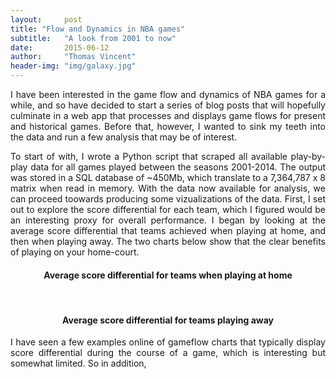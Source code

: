 ```yaml
---
layout:     post
title: "Flow and Dynamics in NBA games"
subtitle:   "A look from 2001 to now"
date:       2015-06-12
author:     "Thomas Vincent"
header-img: "img/galaxy.jpg"
---
```


<style type="text/css">
/*body{font-family: Arial, sans-serif;font-size:10px;}*/
  .axis path,.axis line {
    fill: none;
    stroke:#b6b6b6;
    shape-rendering: crispEdges;
  }
  /*.tick line{fill:none;stroke:none;}*/
  .tick text{
    fill:#999;
    font-size:14px;
  }

  g.journal.active{
    cursor:pointer;
  }

  text.label{
    font-size:12px;
    font-weight:bold;
    cursor:pointer;
  }

  text.value{
    font-size:12px;
    font-weight:bold;
  }
</style>


<p align="justify">
I have been interested in the game flow and dynamics of NBA games for a while, and so have decided to start a series of blog posts that will hopefully culminate in a web app that processes and displays game flows for present and historical games. Before that, however, I wanted to sink my teeth into the data and run a few analysis that may be of interest.
</p>

<p align="justify">
To start of with, I wrote a Python script that scraped all available play-by-play data for all games played between the seasons 2001-2014. The output was stored in a SQL database of ~450Mb, which translate to a 7,364,787 x 8 matrix when read in memory. With the data now available for analysis, we can proceed toowards producing some vizualizations of the data. First, I set out to explore the score differential for each team, which I figured would be an interesting proxy for overall performance. I began by looking at the average score differential that teams achieved when playing at home, and then when playing away. The two charts below show that the clear benefits of playing on your home-court.
</p>

<center>
  <h4> Average score differential for teams when playing at home</h4>
  <div id="home_performance_diff" style="text-align:left"> </div>
</center>

<br>

<center>
  <h4> Average score differential for teams playing away</h4>
  <div id="away_performance_diff" style="text-align:left"> </div>
</center>

<p align="justify">
I have seen a few examples online of gameflow charts that typically display score differential during the course of a game, which is interesting but somewhat limited. So in addition, 

</p>



<script src="http://d3js.org/d3.v3.min.js"></script>

<script>

var data = {
     "Atlanta": [
     {
     "2001": -0.26564,
    "2002": -0.63928,
    "2003": 0.94595,
    "2004": 1.2014,
    "2005": -3.4304,
    "2006": -0.77673,
    "2007": 0.46483,
    "2008": 1.5843,
    "2009": 1.4461,
    "2010": 4.9457,
    "2011": -0.82805,
    "2012": 2.8803,
    "2013": 0.7723,
    "2014": 0.4438 
    } 
    ],
    "Boston": [
     {
     "2001": 0.18049,
    "2002":  2.344,
    "2003": 1.8546,
    "2004":  1.161,
    "2005": 1.6127,
    "2006": 0.54516,
    "2007": -0.95298,
    "2008": 8.3661,
    "2009": 5.4739,
    "2010": 3.2664,
    "2011": 4.6449,
    "2012": 4.6785,
    "2013": 3.3728,
    "2014": 0.32041 
    } 
    ],
    "Brooklyn": [
     {
     "2001":      0,
    "2002":      0,
    "2003":      0,
    "2004":      0,
    "2005":      0,
    "2006":      0,
    "2007":      0,
    "2008":      0,
    "2009":      0,
    "2010":      0,
    "2011":      0,
    "2012":      0,
    "2013": 3.1962,
    "2014":  3.101 
    } 
    ],
    "Charlotte": [
     {
     "2001": 2.0742,
    "2002": 1.2219,
    "2003":      0,
    "2004":      0,
    "2005": -1.2372,
    "2006": -1.8558,
    "2007": 0.28925,
    "2008": -0.41828,
    "2009": 0.75044,
    "2010": 3.1491,
    "2011": 1.0351,
    "2012": -6.4556,
    "2013": -2.901,
    "2014": 2.7033 
    } 
    ],
    "Chicago": [
     {
     "2001": -2.2721,
    "2002": -3.8983,
    "2003": 0.57644,
    "2004": -1.3278,
    "2005": 2.7702,
    "2006": 1.0145,
    "2007": 6.5983,
    "2008": 1.3453,
    "2009": 0.50177,
    "2010": 0.30935,
    "2011": 4.5846,
    "2012": 3.9405,
    "2013": 0.62501,
    "2014": 2.9539 
    } 
    ],
    "Cleveland": [
     {
     "2001": -0.20432,
    "2002": -0.94846,
    "2003": -3.2661,
    "2004": 0.72241,
    "2005": 3.9086,
    "2006": 3.7839,
    "2007": 4.3962,
    "2008": 1.1813,
    "2009": 8.9303,
    "2010":  5.306,
    "2011": -3.6485,
    "2012": -5.2364,
    "2013": -1.5885,
    "2014": 0.46758 
    } 
    ],
    "Dallas": [
     {
     "2001": 3.4838,
    "2002": 3.0447,
    "2003": 6.6566,
    "2004": 5.0374,
    "2005": 4.1149,
    "2006":  5.639,
    "2007": 6.3717,
    "2008": 5.6607,
    "2009": 3.5123,
    "2010": 1.3395,
    "2011": 3.8508,
    "2012": 2.7928,
    "2013": 0.9314,
    "2014": 2.5114 
    } 
    ],
    "Denver": [
     {
     "2001": 2.3021,
    "2002": -1.5465,
    "2003": -2.4471,
    "2004": 3.5163,
    "2005": 3.7967,
    "2006": 2.3859,
    "2007":  3.587,
    "2008": 5.9001,
    "2009": 4.3735,
    "2010": 4.2932,
    "2011": 5.4632,
    "2012": 2.5523,
    "2013": 5.2038,
    "2014": 0.5662 
    } 
    ],
    "Detroit": [
     {
     "2001": 0.46706,
    "2002":  1.391,
    "2003": 3.1324,
    "2004": 4.0781,
    "2005": 3.3866,
    "2006": 5.6005,
    "2007": 1.8557,
    "2008": 6.8075,
    "2009": 1.2808,
    "2010": -2.2561,
    "2011": -0.10759,
    "2012": -0.26014,
    "2013": 0.84789,
    "2014": 0.99883 
    } 
    ],
    "Golden State": [
     {
     "2001": -3.2349,
    "2002": -1.8075,
    "2003":  1.216,
    "2004": 3.0505,
    "2005": -0.29099,
    "2006": 1.1455,
    "2007": 4.4257,
    "2008": 2.0604,
    "2009": 0.76395,
    "2010": -1.3772,
    "2011": 1.1319,
    "2012": -1.2525,
    "2013": 2.5296,
    "2014": 4.4266 
    } 
    ],
    "Houston": [
     {
     "2001": 1.3436,
    "2002": -1.3636,
    "2003": 3.5091,
    "2004": 3.0212,
    "2005": 2.4681,
    "2006": -0.086248,
    "2007": 5.6646,
    "2008": 6.4458,
    "2009": 5.0651,
    "2010": 2.0835,
    "2011": 3.4496,
    "2012": 2.8439,
    "2013":  3.476,
    "2014": 6.1252 
    } 
    ],
    "Indiana": [
     {
     "2001": 2.1488,
    "2002": 1.9171,
    "2003": 5.6203,
    "2004": 5.3885,
    "2005": 2.0517,
    "2006": 2.9882,
    "2007": 1.3252,
    "2008": 1.4673,
    "2009":  2.461,
    "2010": 0.4947,
    "2011": 2.9014,
    "2012": 3.2608,
    "2013": 4.0851,
    "2014":  4.003 
    } 
    ],
    "LA Clippers": [
     {
     "2001": -0.66586,
    "2002": 2.7273,
    "2003": -1.4388,
    "2004": -2.2918,
    "2005": 3.0404,
    "2006": 1.4282,
    "2007": 2.0594,
    "2008": -3.6282,
    "2009": -3.0485,
    "2010":  -1.35,
    "2011": 1.4289,
    "2012":  3.878,
    "2013": 5.6473,
    "2014": 5.8239 
    } 
    ],
    "LA Lakers": [
     {
     "2001":  4.512,
    "2002": 4.2256,
    "2003": 3.8161,
    "2004": 5.1605,
    "2005": 0.37145,
    "2006": 3.2253,
    "2007": 1.5342,
    "2008": 3.9324,
    "2009": 6.1375,
    "2010": 5.4532,
    "2011": 5.5155,
    "2012":  3.942,
    "2013":  2.587,
    "2014": -3.1736 
    } 
    ],
    "Memphis": [
     {
     "2001":      0,
    "2002": -2.3162,
    "2003": 1.4987,
    "2004": 2.7643,
    "2005": 3.3294,
    "2006": 4.2366,
    "2007": -1.9632,
    "2008": -2.2942,
    "2009": -1.1014,
    "2010": 2.0404,
    "2011": 3.3577,
    "2012":   4.03,
    "2013": 2.9581,
    "2014": 1.1555 
    } 
    ],
    "Miami": [
     {
     "2001": 2.7973,
    "2002": 0.19928,
    "2003": -0.62235,
    "2004": 2.8903,
    "2005": 4.7649,
    "2006": 3.4339,
    "2007": 1.5706,
    "2008": -4.208,
    "2009": 1.0751,
    "2010": 2.4039,
    "2011": 5.3285,
    "2012": 4.6088,
    "2013": 4.4347,
    "2014": 3.1585 
    } 
    ],
    "Milwaukee": [
     {
     "2001": 4.1481,
    "2002": 1.8504,
    "2003":  1.049,
    "2004": 1.7803,
    "2005": 1.3226,
    "2006": -0.070211,
    "2007": 0.25158,
    "2008": -1.1565,
    "2009":   1.79,
    "2010": 1.8686,
    "2011": 1.8129,
    "2012": -0.4389,
    "2013": 0.26572,
    "2014": -4.2088 
    } 
    ],
    "Minnesota": [
     {
     "2001": 4.1206,
    "2002": 5.9067,
    "2003":  4.272,
    "2004":  4.684,
    "2005": 1.6949,
    "2006": 2.4726,
    "2007": -0.59233,
    "2008": -1.3643,
    "2009": -3.7579,
    "2010": -4.4614,
    "2011": -1.6284,
    "2012": -1.3038,
    "2013": 0.76498,
    "2014":  4.946 
    } 
    ],
    "New Jersey": [
     {
     "2001": -0.61092,
    "2002": 5.6308,
    "2003": 6.2349,
    "2004": 4.1824,
    "2005": 1.9505,
    "2006": 3.2056,
    "2007": 1.3396,
    "2008": -1.2901,
    "2009": -1.3757,
    "2010": -4.1259,
    "2011": -2.5866,
    "2012": -3.8963,
    "2013":      0,
    "2014":      0 
    } 
    ],
    "New Orleans": [
     {
     "2001":      0,
    "2002":      0,
    "2003":  3.936,
    "2004": 2.0288,
    "2005": -4.0522,
    "2006":      0,
    "2007":      0,
    "2008":  3.294,
    "2009": 2.1572,
    "2010": -0.44129,
    "2011": 1.7558,
    "2012": -0.76487,
    "2013": -0.87334,
    "2014": 1.0214 
    } 
    ],
    "New Orleans/Oklahoma City": [
     {
     "2001":      0,
    "2002":      0,
    "2003":      0,
    "2004":      0,
    "2005":      0,
    "2006": 1.6388,
    "2007": -0.55942,
    "2008":      0,
    "2009":      0,
    "2010":      0,
    "2011":      0,
    "2012":      0,
    "2013":      0,
    "2014":      0 
    } 
    ],
    "New York": [
     {
     "2001": 3.7026,
    "2002": -0.23552,
    "2003": 1.0513,
    "2004": 0.31043,
    "2005": 0.76123,
    "2006": -3.6966,
    "2007": -1.4407,
    "2008": -2.0551,
    "2009": -0.35886,
    "2010": 0.21088,
    "2011": 0.87658,
    "2012": 4.3604,
    "2013": 4.9759,
    "2014": 0.62393 
    } 
    ],
    "Oklahoma City": [
     {
     "2001":      0,
    "2002":      0,
    "2003":      0,
    "2004":      0,
    "2005":      0,
    "2006":      0,
    "2007":      0,
    "2008":      0,
    "2009": -2.0377,
    "2010": 4.5588,
    "2011": 3.7341,
    "2012": 6.0354,
    "2013": 7.6407,
    "2014":  5.466 
    } 
    ],
    "Orlando": [
     {
     "2001": 1.8108,
    "2002": 4.4567,
    "2003": 3.1133,
    "2004": -2.6331,
    "2005": 1.0649,
    "2006": 2.0744,
    "2007": 2.9922,
    "2008": 4.2573,
    "2009": 6.6278,
    "2010": 6.6589,
    "2011": 4.5876,
    "2012": 4.0019,
    "2013": -3.974,
    "2014": -1.0177 
    } 
    ],
    "Philadelphia": [
     {
     "2001": 3.7164,
    "2002": 2.0909,
    "2003": 2.0906,
    "2004": -0.97926,
    "2005": 1.8697,
    "2006":  1.064,
    "2007": 0.32204,
    "2008":  2.042,
    "2009": 2.4661,
    "2010": -1.1503,
    "2011": 2.8155,
    "2012": 4.2025,
    "2013": -1.0217,
    "2014": -6.1873 
    } 
    ],
    "Phoenix": [
     {
     "2001":    1.9,
    "2002": 1.5266,
    "2003": 1.4162,
    "2004": -0.54378,
    "2005": 5.7328,
    "2006": 6.8134,
    "2007": 5.7144,
    "2008":  4.743,
    "2009": 3.8769,
    "2010": 5.3365,
    "2011": 0.62158,
    "2012": 1.4115,
    "2013": -2.4709,
    "2014": 3.0045 
    } 
    ],
    "Portland": [
     {
     "2001": 4.6453,
    "2002": 4.7767,
    "2003": 4.6444,
    "2004": 0.55549,
    "2005": -1.696,
    "2006": -3.2738,
    "2007": -1.3386,
    "2008":  1.777,
    "2009": 5.6956,
    "2010": 2.8011,
    "2011": 3.1449,
    "2012": 2.5659,
    "2013": -1.6862,
    "2014":  2.953 
    } 
    ],
    "Sacramento": [
     {
     "2001": 4.8232,
    "2002": 8.2723,
    "2003": 7.0801,
    "2004": 5.8166,
    "2005": 3.8502,
    "2006": 3.0566,
    "2007": 1.8959,
    "2008": 1.4103,
    "2009": -3.2842,
    "2010": 0.027994,
    "2011": -1.5157,
    "2012": -2.4935,
    "2013": -0.11836,
    "2014": -0.16395 
    } 
    ],
    "San Antonio": [
     {
     "2001": 7.5205,
    "2002": 7.1265,
    "2003": 6.1498,
    "2004":  7.533,
    "2005": 7.8189,
    "2006": 4.0508,
    "2007": 5.4129,
    "2008":  4.772,
    "2009": 3.2531,
    "2010": 5.3993,
    "2011": 5.6683,
    "2012": 6.3732,
    "2013": 6.0511,
    "2014": 6.0916 
    } 
    ],
    "Seattle": [
     {
     "2001": 2.2754,
    "2002": 3.2117,
    "2003": 2.6115,
    "2004": 0.22675,
    "2005": 1.9997,
    "2006": 1.5434,
    "2007": -0.20088,
    "2008": -3.0684,
    "2009":      0,
    "2010":      0,
    "2011":      0,
    "2012":      0,
    "2013":      0,
    "2014":      0 
    } 
    ],
    "Toronto": [
     {
     "2001": 1.5707,
    "2002":  2.515,
    "2003": -1.4301,
    "2004": -0.8679,
    "2005": -0.64048,
    "2006": -1.6079,
    "2007": 3.3587,
    "2008": 2.9544,
    "2009": 0.89179,
    "2010": 0.42737,
    "2011": -1.246,
    "2012": 0.80119,
    "2013": 1.6541,
    "2014": 2.4324 
    } 
    ],
    "Utah": [
     {
     "2001": 3.8782,
    "2002": 2.3887,
    "2003": 4.3547,
    "2004": 1.5621,
    "2005": -0.11415,
    "2006": -0.6908,
    "2007": 2.9033,
    "2008": 7.5152,
    "2009": 5.1758,
    "2010": 5.3265,
    "2011": 1.2948,
    "2012": 2.5319,
    "2013": 3.1573,
    "2014": -0.30944 
    } 
    ],
    "Vancouver": [
     {
     "2001": -1.4177,
    "2002":      0,
    "2003":      0,
    "2004":      0,
    "2005":      0,
    "2006":      0,
    "2007":      0,
    "2008":      0,
    "2009":      0,
    "2010":      0,
    "2011":      0,
    "2012":      0,
    "2013":      0,
    "2014":      0 
    } 
    ],
    "Washington": [
     {
     "2001": -2.6609,
    "2002": 1.9297,
    "2003": 2.3859,
    "2004": -0.23762,
    "2005": 2.5912,
    "2006": 3.8197,
    "2007": 1.9732,
    "2008": 2.1746,
    "2009": -2.3173,
    "2010": -1.7926,
    "2011": -1.7123,
    "2012": -1.345,
    "2013": 1.3574,
    "2014":  1.488 
    } 
  ]
};

var dataset = [];
for (var key in data) {
  if (data.hasOwnProperty(key)) {
    tmp = {};
    tmp['name'] = key;
    tmp['diff'] = [];
    //tmp['diff_abs'] = [];
    for(var subkey in data[key][0]) {
      tmp['diff'].push([subkey,
                        Math.abs(data[key][0][subkey]).toFixed(1),
                        data[key][0][subkey].toFixed(1)
                        ]);
      //tmp['diff'].push([subkey, data[key][0][subkey].toFixed(1)]);
    }
    dataset.push(tmp);
  }
}

console.log(dataset);

function truncate(str, maxLength, suffix) {
  if(str.length > maxLength) {
    str = str.substring(0, maxLength + 1); 
    str = str.substring(0, Math.min(str.length, str.lastIndexOf(" ")));
    str = str + suffix;
  }
  return str;
}

var margin = {top: 20, right: 200, bottom: 0, left: 20},
  width = 650,
  height = 650;

var start_year = 2001,
  end_year = 2014;

var c = d3.scale.category20c();

var x = d3.scale.linear()
  .range([0, width]);

var xAxis = d3.svg.axis()
  .scale(x)
  .orient("top");

var formatYears = d3.format("0000");
xAxis.tickFormat(formatYears);

var svg = d3.select("#home_performance_diff").append("svg")
  .attr("width", width + margin.left + margin.right)
  .attr("height", height + margin.top + margin.bottom)
  .style("margin-left", margin.left + "px")
  .append("g")
  .attr("transform", "translate(" + margin.left + "," + margin.top + ")");

x.domain([start_year, end_year]);
var xScale = d3.scale.linear()
  .domain([start_year, end_year])
  .range([0, width]);

  svg.append("g")
    .attr("class", "x axis")
    .attr("transform", "translate(0," + 0 + ")")
    .call(xAxis);

  for (var j = 0; j < dataset.length; j++) {
    var g = svg.append("g").attr("class","journal");

    var circles = g.selectAll("circle")
      .data(dataset[j]['diff'])
      .enter()
      .append("circle");

    var text = g.selectAll("text")
      .data(dataset[j]['diff'])
      .enter()
      .append("text");

    var rScale = d3.scale.linear()
      .domain([0, d3.max(dataset[j]['diff'], function(d) { return d[1]; })])
      .range([2, 9]);

    circles
      .attr("cx", function(d, i) { return xScale(d[0]); })
      .attr("cy", j*20+20)
      .attr("r", function(d) { return rScale(d[1]); })
      // .style("stroke", function(d) { 
      //       if(d[2] < 0){return "red"}
      //       else {return "blue"};
      // })
      // .style("stroke-width", function(d) { return 3; })
      //.style("opacity", .8)
      .style("fill", function(d) { 
            if(d[2] < 0){return "#b24747"}
            else {return "#000099"};
      });
      //.style("fill", function(d) { return c(j); });

    text
      .attr("y", j*20+25)
      .attr("x",function(d, i) { return xScale(d[0])-5; })
      .attr("class","value")
      .text(function(d){ return d[2]; })
      .style("fill", function(d) { 
            if(d[2] < 0){return "#b24747"}
            else {return "#000099"};
      })
      //.style("fill", function(d) { return c(j); })
      .style("display","none");

    g.append("text")
      .attr("y", j*20+25)
      .attr("x",width+20)
      .attr("class","label")
      .text(truncate(dataset[j]['name'],30,"..."))
      .style("fill", function(d) { return c(j); })
      .on("mouseover", mouseover)
      .on("mouseout", mouseout);
  };

  function mouseover(p) {
    var g = d3.select(this).node().parentNode;
    d3.select(g).selectAll("circle").style("display","none");
    d3.select(g).selectAll("text.value").style("display","block");
  }

  function mouseout(p) {
    var g = d3.select(this).node().parentNode;
    d3.select(g).selectAll("circle").style("display","block");
    d3.select(g).selectAll("text.value").style("display","none");
  }

</script>









<script>

var data = 
{
 "Atlanta": [
 {
 "2001":  5.457,
"2002": 4.7178,
"2003": 4.0056,
"2004": 5.0922,
"2005": 6.6706,
"2006": 5.1063,
"2007": 5.8566,
"2008": 2.8736,
"2009": 3.0524,
"2010": 0.19465,
"2011": -0.75457,
"2012": -0.7692,
"2013": 1.2903,
"2014": 0.95591 
} 
],
"Boston": [
 {
 "2001": 2.3196,
"2002": -0.046343,
"2003": 1.5681,
"2004": 2.2438,
"2005": 1.1861,
"2006":  1.837,
"2007": 3.5833,
"2008": -4.0304,
"2009": -3.6392,
"2010": -2.8467,
"2011": -1.6659,
"2012": 1.9278,
"2013":  1.734,
"2014": 3.6656 
} 
],
"Brooklyn": [
 {
 "2001":      0,
"2002":      0,
"2003":      0,
"2004":      0,
"2005":      0,
"2006":      0,
"2007":      0,
"2008":      0,
"2009":      0,
"2010":      0,
"2011":      0,
"2012":      0,
"2013": -0.79962,
"2014": 2.3208 
} 
],
"Charlotte": [
 {
 "2001": -0.80363,
"2002": -1.1024,
"2003":      0,
"2004":      0,
"2005": 5.2074,
"2006": 3.3744,
"2007": 4.5994,
"2008": 4.2057,
"2009": 2.3281,
"2010": 2.0405,
"2011": 5.6656,
"2012": 8.6695,
"2013": 7.7141,
"2014": 1.2708 
} 
],
"Chicago": [
 {
 "2001": 5.1184,
"2002":  7.309,
"2003":  7.125,
"2004": 4.1579,
"2005": 2.1447,
"2006": 1.2575,
"2007": 0.92943,
"2008": 3.5304,
"2009": 2.7245,
"2010": 1.7393,
"2011": -1.6469,
"2012": -3.8356,
"2013": -0.57726,
"2014": 0.40573 
} 
],
"Cleveland": [
 {
 "2001": 5.1218,
"2002": 3.7176,
"2003": 8.7706,
"2004": 2.6206,
"2005": 2.9277,
"2006": 2.0754,
"2007": 0.62729,
"2008": 3.0153,
"2009": -2.0802,
"2010": -1.8672,
"2011": 7.6703,
"2012": 3.9193,
"2013": 2.6787,
"2014": 4.6009 
} 
],
"Dallas": [
 {
 "2001": -0.96342,
"2002": -0.43145,
"2003": -2.3781,
"2004": 0.97617,
"2005": -2.6002,
"2006": -0.81791,
"2007": -1.8508,
"2008": -1.0976,
"2009": 0.74321,
"2010": -1.8841,
"2011": -0.21705,
"2012": 0.27101,
"2013": 0.84017,
"2014": -0.96034 
} 
],
"Denver": [
 {
 "2001": 4.6501,
"2002": 7.9833,
"2003": 7.7985,
"2004": 1.0656,
"2005": 2.2923,
"2006": 1.5442,
"2007": 0.6751,
"2008": 2.4401,
"2009": -0.61724,
"2010": 0.94018,
"2011": 0.41541,
"2012": 0.055755,
"2013": 0.64875,
"2014": 4.3716 
} 
],
"Detroit": [
 {
 "2001": 2.2207,
"2002": 0.034431,
"2003":  1.504,
"2004": -1.7244,
"2005": -0.34613,
"2006": -2.0436,
"2007": -0.88841,
"2008": -1.4379,
"2009": 0.8795,
"2010": 3.8166,
"2011": 2.7556,
"2012": 5.0938,
"2013": 4.2638,
"2014": 3.6538 
} 
],
"Golden State": [
 {
 "2001": 7.7329,
"2002": 4.9375,
"2003": 2.8427,
"2004": 2.7589,
"2005": 1.6683,
"2006": 3.4501,
"2007": 3.5304,
"2008": 0.22123,
"2009": 4.3605,
"2010": 4.0907,
"2011": 4.9861,
"2012": 2.1427,
"2013": 1.6024,
"2014": -1.1038 
} 
],
"Houston": [
 {
 "2001": 0.27244,
"2002": 5.7121,
"2003": 2.3964,
"2004": -0.14414,
"2005": -1.2788,
"2006": 2.1922,
"2007": -3.2054,
"2008": -0.18894,
"2009": -0.49031,
"2010": 1.8833,
"2011": -0.21407,
"2012": 0.89903,
"2013": 1.1221,
"2014": -0.60092 
} 
],
"Indiana": [
 {
 "2001": 1.9551,
"2002":   0.74,
"2003": 0.86701,
"2004": -1.3056,
"2005": 1.1809,
"2006": 0.89723,
"2007": 5.4868,
"2008": 2.4728,
"2009":  1.047,
"2010": 5.3446,
"2011": 3.1075,
"2012": 1.5399,
"2013": -0.14244,
"2014":  1.886 
} 
],
"LA Clippers": [
 {
 "2001": 3.2924,
"2002": 2.5615,
"2003": 3.3959,
"2004":  4.412,
"2005": 2.4466,
"2006":  1.444,
"2007": 1.9369,
"2008": 5.5519,
"2009": 6.7604,
"2010": 4.4864,
"2011": 2.2195,
"2012": 0.91574,
"2013": -0.74677,
"2014": -0.64967 
} 
],
"LA Lakers": [
 {
 "2001": -1.0706,
"2002": -1.7049,
"2003":  1.478,
"2004": 1.6784,
"2005": 4.9835,
"2006": 0.28632,
"2007": 0.88292,
"2008": -4.1599,
"2009": -2.2575,
"2010": -0.25654,
"2011": -2.9646,
"2012": 1.1709,
"2013": 2.3664,
"2014": 5.7972 
} 
],
"Memphis": [
 {
 "2001":      0,
"2002": 5.7798,
"2003": 5.2841,
"2004": 1.2661,
"2005": 0.11749,
"2006": 0.1011,
"2007": 6.8569,
"2008": 5.3562,
"2009": 4.3633,
"2010": 0.94938,
"2011": 2.0071,
"2012": 1.3106,
"2013": -1.425,
"2014": 0.52185 
} 
],
"Miami": [
 {
 "2001": -0.18544,
"2002": 1.4025,
"2003": 5.4175,
"2004": 2.9211,
"2005": -0.77717,
"2006": -0.41261,
"2007": 2.7298,
"2008": 5.1919,
"2009": 2.2098,
"2010": -0.56307,
"2011": -2.7803,
"2012": -3.6796,
"2013": -2.5614,
"2014": -1.4478 
} 
],
"Milwaukee": [
 {
 "2001": -0.62177,
"2002": 1.9843,
"2003": 2.0637,
"2004": 2.5968,
"2005": 4.6476,
"2006": 1.7998,
"2007": 4.4159,
"2008":  5.958,
"2009": 2.0293,
"2010": 0.68851,
"2011":  2.966,
"2012": -0.33517,
"2013": 1.3007,
"2014": 6.1299 
} 
],
"Minnesota": [
 {
 "2001":  1.968,
"2002": 0.85599,
"2003": 0.5029,
"2004": -0.53322,
"2005": -0.16159,
"2006": 2.6334,
"2007": 2.7855,
"2008": 5.2509,
"2009": 1.8067,
"2010": 8.2905,
"2011":  5.412,
"2012":  2.371,
"2013": 1.3672,
"2014": -1.3866 
} 
],
"New Jersey": [
 {
 "2001": 3.8644,
"2002": 1.0598,
"2003": -0.61862,
"2004": 1.8874,
"2005": 0.59712,
"2006": 0.86847,
"2007":  1.435,
"2008": 4.1596,
"2009": 2.3522,
"2010": 6.0971,
"2011": 4.2847,
"2012": 4.0225,
"2013":      0,
"2014":      0 
} 
],
"New Orleans": [
 {
 "2001":      0,
"2002":      0,
"2003":   2.53,
"2004": 3.2549,
"2005": 5.6315,
"2006":      0,
"2007":      0,
"2008": -1.1045,
"2009": 1.4567,
"2010": 4.4595,
"2011":  1.382,
"2012": 2.5045,
"2013": 3.4606,
"2014": 3.7397 
} 
],
"New Orleans/Oklahoma City": [
 {
 "2001":      0,
"2002":      0,
"2003":      0,
"2004":      0,
"2005":      0,
"2006": 4.0591,
"2007": 2.4734,
"2008":      0,
"2009":      0,
"2010":      0,
"2011":      0,
"2012":      0,
"2013":      0,
"2014":      0 
} 
],
"New York": [
 {
 "2001": 1.5421,
"2002":  2.935,
"2003":  1.763,
"2004": 2.2129,
"2005": 2.8243,
"2006": 5.4158,
"2007": 3.7706,
"2008": 5.7037,
"2009": 2.0548,
"2010": 6.7945,
"2011": 0.50562,
"2012":  1.127,
"2013": 1.2231,
"2014": 0.54186 
} 
],
"Oklahoma City": [
 {
 "2001":      0,
"2002":      0,
"2003":      0,
"2004":      0,
"2005":      0,
"2006":      0,
"2007":      0,
"2008":      0,
"2009": 4.6282,
"2010": -0.52864,
"2011": -0.16533,
"2012": -1.1962,
"2013": -3.5841,
"2014": -1.4407 
} 
],
"Orlando": [
 {
 "2001": 0.60476,
"2002": 0.97051,
"2003": 2.4918,
"2004": 3.6578,
"2005": 4.1386,
"2006": 3.2961,
"2007": 0.89403,
"2008": -1.0618,
"2009": -2.3254,
"2010": -2.0749,
"2011": -1.6698,
"2012": 0.50092,
"2013": 4.4177,
"2014": 6.1686 
} 
],
"Philadelphia": [
 {
 "2001": -2.0366,
"2002": -0.55181,
"2003": 0.52445,
"2004": 2.9874,
"2005":  1.371,
"2006":  1.903,
"2007": 3.7257,
"2008": 2.0866,
"2009": 1.9543,
"2010": 1.5657,
"2011": 0.27196,
"2012": -0.85631,
"2013": 2.8791,
"2014": 6.5527 
} 
],
"Phoenix": [
 {
 "2001": 0.74088,
"2002": 2.5317,
"2003": 2.9331,
"2004": 3.1084,
"2005": -3.691,
"2006": -0.58027,
"2007": -2.0109,
"2008": -1.8561,
"2009": 2.5728,
"2010": -0.48296,
"2011": 2.0104,
"2012": 1.9856,
"2013": 3.9402,
"2014": 0.057488 
} 
],
"Portland": [
 {
 "2001": -0.65139,
"2002":  1.457,
"2003": -0.16541,
"2004": 0.3724,
"2005": 2.9767,
"2006": 6.8469,
"2007": 3.9572,
"2008": 2.7435,
"2009": 1.8416,
"2010": -1.4186,
"2011": 0.42215,
"2012": 5.3523,
"2013": 3.9505,
"2014": -0.19062 
} 
],
"Sacramento": [
 {
 "2001": -0.28032,
"2002": -1.4345,
"2003": -0.67925,
"2004": 0.49045,
"2005": 1.3663,
"2006": 0.41917,
"2007": 2.8956,
"2008": 3.8501,
"2009": 6.1794,
"2010": 4.6618,
"2011": 3.3928,
"2012": 4.5396,
"2013": 5.8496,
"2014": 3.5641 
} 
],
"San Antonio": [
 {
 "2001": -2.3563,
"2002": -2.2836,
"2003": -3.0769,
"2004": -2.2259,
"2005": -1.3794,
"2006": -4.4162,
"2007": -4.8325,
"2008": 0.69645,
"2009": -0.64207,
"2010": -1.4243,
"2011": -0.90809,
"2012": -1.9635,
"2013": -1.3751,
"2014": -3.1837 
} 
],
"Seattle": [
 {
 "2001": 2.1683,
"2002": 0.39036,
"2003": 2.3123,
"2004": 2.0334,
"2005": 0.51815,
"2006": 3.3699,
"2007": 2.7546,
"2008": 5.7564,
"2009":      0,
"2010":      0,
"2011":      0,
"2012":      0,
"2013":      0,
"2014":      0 
} 
],
"Toronto": [
 {
 "2001": -0.16744,
"2002": 2.1296,
"2003": 4.3699,
"2004": 3.5958,
"2005": 3.3948,
"2006": 2.7745,
"2007": 2.0714,
"2008": 0.39461,
"2009": 3.4359,
"2010": 1.6439,
"2011": 5.9239,
"2012": 3.6005,
"2013": 1.8078,
"2014": -0.14248 
} 
],
"Utah": [
 {
 "2001": 0.027564,
"2002": 1.6352,
"2003": 2.0157,
"2004": 3.0913,
"2005": 3.9013,
"2006": 3.3136,
"2007": 0.76312,
"2008": 0.64692,
"2009": 2.8708,
"2010": -0.069633,
"2011":   5.67,
"2012": 1.9202,
"2013": 3.6472,
"2014": 6.8565 
} 
],
"Vancouver": [
 {
 "2001": 5.7328,
"2002":      0,
"2003":      0,
"2004":      0,
"2005":      0,
"2006":      0,
"2007":      0,
"2008":      0,
"2009":      0,
"2010":      0,
"2011":      0,
"2012":      0,
"2013":      0,
"2014":      0 
} 
],
"Washington": [
 {
 "2001": 5.7526,
"2002": 3.4106,
"2003":   2.71,
"2004": 4.9286,
"2005": 3.0206,
"2006": 0.78274,
"2007": 1.4652,
"2008": 2.1606,
"2009": 5.6599,
"2010": 3.2857,
"2011": 6.3825,
"2012": 4.9671,
"2013": 5.3379,
"2014": -0.52538 
} 
] 
};


var dataset = [];
for (var key in data) {
  if (data.hasOwnProperty(key)) {
    tmp = {};
    tmp['name'] = key;
    tmp['diff'] = [];
    //tmp['diff_abs'] = [];
    for(var subkey in data[key][0]) {
      tmp['diff'].push([subkey,
                        Math.abs(data[key][0][subkey]).toFixed(1),
                        -data[key][0][subkey].toFixed(1)
                        ]);
      //tmp['diff'].push([subkey, data[key][0][subkey].toFixed(1)]);
    }
    dataset.push(tmp);
  }
}

console.log(dataset);

function truncate(str, maxLength, suffix) {
  if(str.length > maxLength) {
    str = str.substring(0, maxLength + 1); 
    str = str.substring(0, Math.min(str.length, str.lastIndexOf(" ")));
    str = str + suffix;
  }
  return str;
}

var margin = {top: 20, right: 200, bottom: 0, left: 20},
  width = 650,
  height = 650;

var start_year = 2001,
  end_year = 2014;

var c = d3.scale.category20c();

var x = d3.scale.linear()
  .range([0, width]);

var xAxis = d3.svg.axis()
  .scale(x)
  .orient("top");

var formatYears = d3.format("0000");
xAxis.tickFormat(formatYears);

var svg = d3.select("#away_performance_diff").append("svg")
  .attr("width", width + margin.left + margin.right)
  .attr("height", height + margin.top + margin.bottom)
  .style("margin-left", margin.left + "px")
  .append("g")
  .attr("transform", "translate(" + margin.left + "," + margin.top + ")");

x.domain([start_year, end_year]);
var xScale = d3.scale.linear()
  .domain([start_year, end_year])
  .range([0, width]);

  svg.append("g")
    .attr("class", "x axis")
    .attr("transform", "translate(0," + 0 + ")")
    .call(xAxis);

  for (var j = 0; j < dataset.length; j++) {
    var g = svg.append("g").attr("class","journal");

    var circles = g.selectAll("circle")
      .data(dataset[j]['diff'])
      .enter()
      .append("circle");

    var text = g.selectAll("text")
      .data(dataset[j]['diff'])
      .enter()
      .append("text");

    var rScale = d3.scale.linear()
      .domain([0, d3.max(dataset[j]['diff'], function(d) { return d[1]; })])
      .range([2, 9]);

    circles
      .attr("cx", function(d, i) { return xScale(d[0]); })
      .attr("cy", j*20+20)
      .attr("r", function(d) { return rScale(d[1]); })
      // .style("stroke", function(d) { 
      //       if(d[2] < 0){return "red"}
      //       else {return "blue"};
      // })
      // .style("stroke-width", function(d) { return 1; })
      // .style("opacity", .5)
      .style("fill", function(d) { 
            if(d[2] < 0){return "#b24747"}
            else {return "#000099"};
      });
      //.style("fill", function(d) { return c(j); });

    text
      .attr("y", j*20+25)
      .attr("x",function(d, i) { return xScale(d[0])-5; })
      .attr("class","value")
      .text(function(d){ return d[2]; })
      .style("fill", function(d) { 
            if(d[2] < 0){return "#b24747"}
            else {return "#000099"};
      })
      //.style("fill", function(d) { return c(j); })
      .style("display","none");

    g.append("text")
      .attr("y", j*20+25)
      .attr("x",width+20)
      .attr("class","label")
      .text(truncate(dataset[j]['name'],30,"..."))
      .style("fill", function(d) { return c(j); })
      .on("mouseover", mouseover)
      .on("mouseout", mouseout);
  };

  function mouseover(p) {
    var g = d3.select(this).node().parentNode;
    d3.select(g).selectAll("circle").style("display","none");
    d3.select(g).selectAll("text.value").style("display","block");
  }

  function mouseout(p) {
    var g = d3.select(this).node().parentNode;
    d3.select(g).selectAll("circle").style("display","block");
    d3.select(g).selectAll("text.value").style("display","none");
  }

</script>
